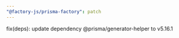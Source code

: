 ```yaml
---
"@factory-js/prisma-factory": patch
---
```


fix(deps): update dependency @prisma/generator-helper to v5.16.1
